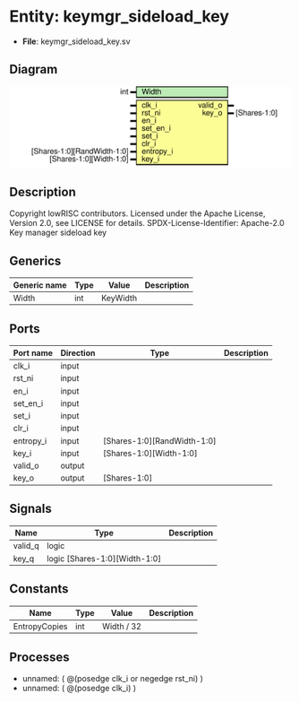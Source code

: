 # Entity: keymgr_sideload_key

- **File**: keymgr_sideload_key.sv
## Diagram

![Diagram](keymgr_sideload_key.svg "Diagram")
## Description

Copyright lowRISC contributors.
 Licensed under the Apache License, Version 2.0, see LICENSE for details.
 SPDX-License-Identifier: Apache-2.0
 Key manager sideload key
 
## Generics

| Generic name | Type | Value    | Description |
| ------------ | ---- | -------- | ----------- |
| Width        | int  | KeyWidth |             |
## Ports

| Port name | Direction | Type                        | Description |
| --------- | --------- | --------------------------- | ----------- |
| clk_i     | input     |                             |             |
| rst_ni    | input     |                             |             |
| en_i      | input     |                             |             |
| set_en_i  | input     |                             |             |
| set_i     | input     |                             |             |
| clr_i     | input     |                             |             |
| entropy_i | input     | [Shares-1:0][RandWidth-1:0] |             |
| key_i     | input     | [Shares-1:0][Width-1:0]     |             |
| valid_o   | output    |                             |             |
| key_o     | output    | [Shares-1:0]                |             |
## Signals

| Name    | Type                          | Description |
| ------- | ----------------------------- | ----------- |
| valid_q | logic                         |             |
| key_q   | logic [Shares-1:0][Width-1:0] |             |
## Constants

| Name          | Type | Value      | Description |
| ------------- | ---- | ---------- | ----------- |
| EntropyCopies | int  | Width / 32 |             |
## Processes
- unnamed: ( @(posedge clk_i or negedge rst_ni) )
- unnamed: ( @(posedge clk_i) )
